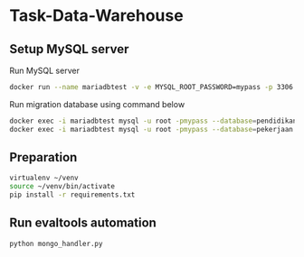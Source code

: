 # Task-Data-Warehouse

## Setup MySQL server
Run MySQL server
```bash
docker run --name mariadbtest -v -e MYSQL_ROOT_PASSWORD=mypass -p 3306:3306 -d docker.io/library/mariadb:10.0
```

Run migration database using command below
```bash
docker exec -i mariadbtest mysql -u root -pmypass --database=pendidikan < ./pendidikan.sql
docker exec -i mariadbtest mysql -u root -pmypass --database=pekerjaan < ./pekerjaan.sql
```

## Preparation
```bash
virtualenv ~/venv
source ~/venv/bin/activate 
pip install -r requirements.txt
```

## Run evaltools automation
```bash
python mongo_handler.py
```